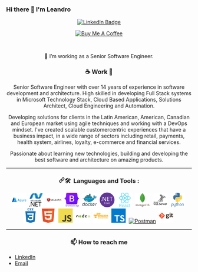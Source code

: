 ### Hi there 👋 I'm Leandro

<div id="header" align="center">
<a href="https://www.linkedin.com/in/leandro-carlini" rel="nofollow"><img src="https://camo.githubusercontent.com/e0278098417dddf9727cfee70a5eb84af38a20705b3bded56cf91cb5feb29d7d/68747470733a2f2f696d672e736869656c64732e696f2f62616467652f4c696e6b6564496e2d626c75653f7374796c653d666f722d7468652d6261646765266c6f676f3d6c696e6b6564696e266c6f676f436f6c6f723d7768697465" alt="LinkedIn Badge" data-canonical-src="https://img.shields.io/badge/LinkedIn-blue?style=for-the-badge&amp;logo=linkedin&amp;logoColor=white" style="max-width: 100%;"></a>
  
<a href="https://www.buymeacoffee.com/leandrocarS" rel="nofollow"><img src="https://camo.githubusercontent.com/3ba8042b343d12b84b85d2e6563376af4150f9cd09e72428349c1656083c8b5a/68747470733a2f2f63646e2e6275796d6561636f666665652e636f6d2f627574746f6e732f64656661756c742d6f72616e67652e706e67" alt="Buy Me A Coffee" height="41" width="174" data-canonical-src="https://cdn.buymeacoffee.com/buttons/default-orange.png" style="max-width: 100%;"></a>
  
 <p align="center" dir="auto"><a target="_blank" rel="noopener noreferrer" href="https://camo.githubusercontent.com/303a63322c7738ddb3025be1aaf29114573a7aee6e9e719caddaa9f838517d86/68747470733a2f2f6b6f6d617265762e636f6d2f67687076632f3f757365726e616d653d6b616b626172267374796c653d666c61742d73717561726526636f6c6f723d626c7565"><img src="https://camo.githubusercontent.com/303a63322c7738ddb3025be1aaf29114573a7aee6e9e719caddaa9f838517d86/68747470733a2f2f6b6f6d617265762e636f6d2f67687076632f3f757365726e616d653d6b616b626172267374796c653d666c61742d73717561726526636f6c6f723d626c7565" alt="" data-canonical-src="https://komarev.com/ghpvc/?username=kakbar&amp;style=flat-square&amp;color=blue" style="max-width: 100%;"></a></p>
  

🔭 I’m working as a Senior Software Engineer.

### ☕ Work :office: 

  Senior Software Engineer with over 14 years of experience in software development and architecture.
High skilled in developing Full Stack systems in Microsoft Technology Stack, Cloud Based Applications,
Solutions Architect, Cloud Engineering and Automation.



Developing solutions for clients in the Latin American, American, Canadian and European
market using agile techniques and working with a DevOps mindset. I've created scalable customercentric experiences that have a business impact, in a wide range of sectors including retail, payments, health system, airlines, loyalty, e-commerce and financial services.


Passionate about learning new technologies, building and developing the best software and
architecture on amazing products.

  
 <hr>
<h3 dir="auto"><a id="user-content--languages-and-tools-" class="anchor" aria-hidden="true" href="#-languages-and-tools-"><svg class="octicon octicon-link" viewBox="0 0 16 16" version="1.1" width="16" height="16" aria-hidden="true"><path fill-rule="evenodd" d="M7.775 3.275a.75.75 0 001.06 1.06l1.25-1.25a2 2 0 112.83 2.83l-2.5 2.5a2 2 0 01-2.83 0 .75.75 0 00-1.06 1.06 3.5 3.5 0 004.95 0l2.5-2.5a3.5 3.5 0 00-4.95-4.95l-1.25 1.25zm-4.69 9.64a2 2 0 010-2.83l2.5-2.5a2 2 0 012.83 0 .75.75 0 001.06-1.06 3.5 3.5 0 00-4.95 0l-2.5 2.5a3.5 3.5 0 004.95 4.95l1.25-1.25a.75.75 0 00-1.06-1.06l-1.25 1.25a2 2 0 01-2.83 0z"></path></svg></a><g-emoji class="g-emoji" alias="hammer_and_wrench" fallback-src="https://github.githubassets.com/images/icons/emoji/unicode/1f6e0.png">🛠</g-emoji>  Languages and Tools :</h3>
<p dir="auto">
<a target="_blank" rel="noopener noreferrer" href="https://github.com/devicons/devicon/blob/master/icons/azure/azure-original-wordmark.svg"><img src="https://github.com/devicons/devicon/raw/master/icons/azure/azure-original-wordmark.svg" title="Azure" alt="azure" width="40" height="40" style="max-width: 100%;"></a> 
<a target="_blank" rel="noopener noreferrer" href="https://github.com/devicons/devicon/blob/master/icons/dot-net/dot-net-original-wordmark.svg"><img src="https://github.com/devicons/devicon/raw/master/icons/dot-net/dot-net-original-wordmark.svg" title=".Net" alt="dot" width="40" height="40" style="max-width: 100%;"></a> 
<a target="_blank" rel="noopener noreferrer" href="https://github.com/devicons/devicon/blob/master/icons/angularjs/angularjs-original-wordmark.svg"><img src="https://github.com/devicons/devicon/raw/master/icons/angularjs/angularjs-original-wordmark.svg" title="Angular" alt="angularjs" width="40" height="40" style="max-width: 100%;"></a> 
<a target="_blank" rel="noopener noreferrer" href="https://github.com/devicons/devicon/blob/master/icons/bootstrap/bootstrap-original-wordmark.svg"><img src="https://github.com/devicons/devicon/raw/master/icons/bootstrap/bootstrap-original-wordmark.svg" title="Bootstrap" alt="bootstrap" width="40" height="40" style="max-width: 100%;"></a> 
 <a target="_blank" rel="noopener noreferrer" href="https://github.com/devicons/devicon/blob/master/icons/docker/docker-original-wordmark.svg"><img src="https://github.com/devicons/devicon/raw/master/icons/docker/docker-original-wordmark.svg" title="Docker" alt="docker" width="40" height="40" style="max-width: 100%;"></a> 
   <a target="_blank" rel="noopener noreferrer" href="https://github.com/devicons/devicon/blob/master/icons/dotnetcore/dotnetcore-original.svg"><img src="https://github.com/devicons/devicon/raw/master/icons/dotnetcore/dotnetcore-original.svg" title=".Net Core" alt="dotnetcore" width="40" height="40" style="max-width: 100%;"></a> 
    <a target="_blank" rel="noopener noreferrer" href="https://github.com/devicons/devicon/blob/master/icons/react/react-original-wordmark.svg"><img src="https://github.com/devicons/devicon/raw/master/icons/react/react-original-wordmark.svg" title="React" alt="react" width="40" height="40" style="max-width: 100%;"></a> 
      <a target="_blank" rel="noopener noreferrer" href="https://github.com/devicons/devicon/blob/master/icons/mongodb/mongodb-original-wordmark.svg"><img src="https://github.com/devicons/devicon/raw/master/icons/mongodb/mongodb-original-wordmark.svg" title="MongoDB" alt="mongodb" width="40" height="40" style="max-width: 100%;"></a> 
      <a target="_blank" rel="noopener noreferrer" href="https://github.com/devicons/devicon/blob/master/icons/microsoftsqlserver/microsoftsqlserver-plain-wordmark.svg"><img src="https://github.com/devicons/devicon/raw/master/icons/microsoftsqlserver/microsoftsqlserver-plain-wordmark.svg" title="SQL Server" alt="microsoftsqlserver" width="40" height="40" style="max-width: 100%;"></a> 
      <a target="_blank" rel="noopener noreferrer" href="https://github.com/devicons/devicon/blob/master/icons/python/python-original-wordmark.svg"><img src="https://github.com/devicons/devicon/raw/master/icons/python/python-original-wordmark.svg" title="Python" alt="python" width="40" height="40" style="max-width: 100%;"></a> 
<a target="_blank" rel="noopener noreferrer" href="https://github.com/devicons/devicon/blob/master/icons/css3/css3-plain-wordmark.svg"><img src="https://github.com/devicons/devicon/raw/master/icons/css3/css3-plain-wordmark.svg" title="CSS" alt="CSS" width="40" height="40" style="max-width: 100%;"></a> 
<a target="_blank" rel="noopener noreferrer" href="https://github.com/devicons/devicon/blob/master/icons/html5/html5-original.svg"><img src="https://github.com/devicons/devicon/raw/master/icons/html5/html5-original.svg" title="HTML" alt="HTML" width="40" height="40" style="max-width: 100%;"></a> 
<a target="_blank" rel="noopener noreferrer" href="https://github.com/devicons/devicon/blob/master/icons/javascript/javascript-original.svg"><img src="https://github.com/devicons/devicon/raw/master/icons/javascript/javascript-original.svg" title="JavaScript" alt="JavaScript" width="40" height="40" style="max-width: 100%;"></a> 
<a target="_blank" rel="noopener noreferrer" href="https://github.com/devicons/devicon/blob/master/icons/nodejs/nodejs-original-wordmark.svg"><img src="https://github.com/devicons/devicon/raw/master/icons/nodejs/nodejs-original-wordmark.svg" title="NodeJS" alt="NodeJS" width="40" height="40" style="max-width: 100%;"></a> 
<a target="_blank" rel="noopener noreferrer" href="https://github.com/devicons/devicon/blob/master/icons/amazonwebservices/amazonwebservices-plain-wordmark.svg"><img src="https://github.com/devicons/devicon/raw/master/icons/amazonwebservices/amazonwebservices-plain-wordmark.svg" title="AWS" alt="AWS" width="40" height="40" style="max-width: 100%;"></a> 
  <a target="_blank" rel="noopener noreferrer" href="https://github.com/devicons/devicon/blob/master/icons/typescript/typescript-original.svg"><img src="https://github.com/devicons/devicon/raw/master/icons/typescript/typescript-original.svg" title="TypeScript" alt="typescript" width="40" height="40" style="max-width: 100%;"></a> 
<a target="_blank" rel="noopener noreferrer" href="https://camo.githubusercontent.com/93b32389bf746009ca2370de7fe06c3b5146f4c99d99df65994f9ced0ba41685/68747470733a2f2f7777772e766563746f726c6f676f2e7a6f6e652f6c6f676f732f676574706f73746d616e2f676574706f73746d616e2d69636f6e2e737667"><img src="https://camo.githubusercontent.com/93b32389bf746009ca2370de7fe06c3b5146f4c99d99df65994f9ced0ba41685/68747470733a2f2f7777772e766563746f726c6f676f2e7a6f6e652f6c6f676f732f676574706f73746d616e2f676574706f73746d616e2d69636f6e2e737667" title="Postman" alt="Postman" width="40" height="40" data-canonical-src="https://www.vectorlogo.zone/logos/getpostman/getpostman-icon.svg" style="max-width: 100%;"></a> 
<a target="_blank" rel="noopener noreferrer" href="https://github.com/devicons/devicon/blob/master/icons/git/git-original-wordmark.svg"><img src="https://github.com/devicons/devicon/raw/master/icons/git/git-original-wordmark.svg" title="GIT" width="40" height="40" style="max-width: 100%;"></a> 
</p>
<hr>


### 📫 How to reach me
  </div>

<!--* [Twitter](https://twitter.com/willvelida)-->
* [LinkedIn](https://www.linkedin.com/in/leandro-carlini)
* [Email](mailto:leandrocarlini@gmail.com)
<!--* [Medium](https://medium.com/@willvelida)-->
  
